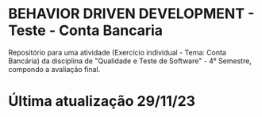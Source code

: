 # BEHAVIOR DRIVEN DEVELOPMENT - Teste - Conta Bancaria
Repositório para uma atividade (Exercício individual - Tema: Conta Bancária) da disciplina de "Qualidade e Teste de Software" -  4° Semestre, compondo a avaliação final.
# Última atualização 29/11/23
